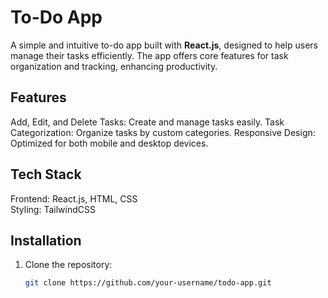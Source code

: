# To-Do App

A simple and intuitive to-do app built with **React.js**, designed to help users manage their tasks efficiently. The app offers core features for task organization and tracking, enhancing productivity.

## Features
 Add, Edit, and Delete Tasks: Create and manage tasks easily.
 Task Categorization: Organize tasks by custom categories.
 Responsive Design: Optimized for both mobile and desktop devices.

## Tech Stack
Frontend: React.js, HTML, CSS
<br/>
Styling: TailwindCSS

## Installation

1. Clone the repository:
   ```bash
   git clone https://github.com/your-username/todo-app.git
